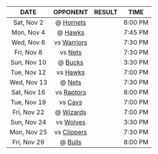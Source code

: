 |    DATE     |             OPPONENT              |  RESULT  |  TIME   |
|:-----------:|:---------------------------------:|:--------:|:-------:|
| Sat, Nov 2  | @ [Hornets](/r/CharlotteHornets)  |          | 6:00 PM |
| Mon, Nov 4  |    @ [Hawks](/r/AtlantaHawks)     |          | 7:45 PM |
| Wed, Nov 6  |    vs [Warriors](/r/warriors)     |          | 7:30 PM |
| Fri, Nov 8  |       vs [Nets](/r/GoNets)        |          | 7:30 PM |
| Sun, Nov 10 |      @ [Bucks](/r/MkeBucks)       |          | 3:30 PM |
| Tue, Nov 12 |    vs [Hawks](/r/AtlantaHawks)    |          | 7:00 PM |
| Wed, Nov 13 |        @ [Nets](/r/GoNets)        |          | 7:30 PM |
| Sat, Nov 16 |  vs [Raptors](/r/torontoraptors)  |          | 8:00 PM |
| Tue, Nov 19 |    vs [Cavs](/r/clevelandcavs)    |          | 7:00 PM |
| Fri, Nov 22 | @ [Wizards](/r/washingtonwizards) |          | 7:00 PM |
| Sun, Nov 24 |   vs [Wolves](/r/timberwolves)    |          | 3:30 PM |
| Mon, Nov 25 |   vs [Clippers](/r/LAClippers)    |          | 7:30 PM |
| Fri, Nov 29 |    @ [Bulls](/r/chicagobulls)     |          | 8:00 PM |